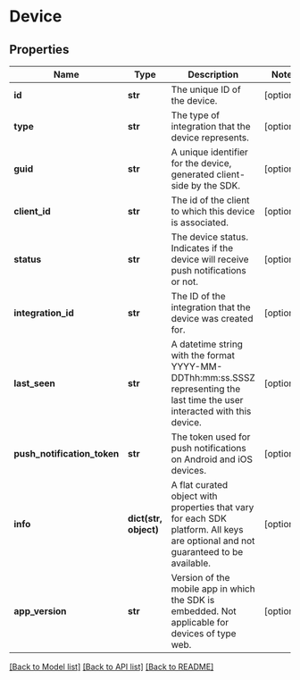 # Device

## Properties
Name | Type | Description | Notes
------------ | ------------- | ------------- | -------------
**id** | **str** | The unique ID of the device. | [optional] 
**type** | **str** | The type of integration that the device represents. | [optional] 
**guid** | **str** | A unique identifier for the device, generated client-side by the SDK. | [optional] 
**client_id** | **str** | The id of the client to which this device is associated. | [optional] 
**status** | **str** | The device status. Indicates if the device will receive push notifications or not. | [optional] 
**integration_id** | **str** | The ID of the integration that the device was created for. | [optional] 
**last_seen** | **str** | A datetime string with the format YYYY-MM-DDThh:mm:ss.SSSZ representing the last time the user interacted with this device. | [optional] 
**push_notification_token** | **str** | The token used for push notifications on Android and iOS devices. | [optional] 
**info** | **dict(str, object)** | A flat curated object with properties that vary for each SDK platform. All keys are optional and not guaranteed to be available. | [optional] 
**app_version** | **str** | Version of the mobile app in which the SDK is embedded. Not applicable for devices of type web. | [optional] 

[[Back to Model list]](../README.md#documentation-for-models) [[Back to API list]](../README.md#documentation-for-api-endpoints) [[Back to README]](../README.md)


